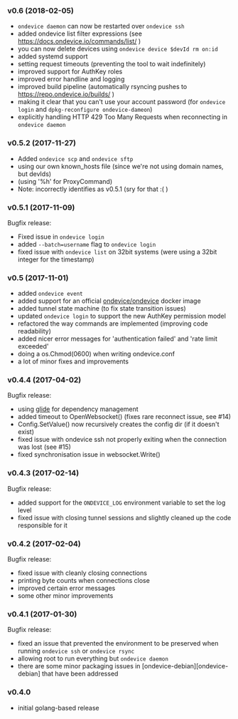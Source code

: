 ### v0.6 (2018-02-05)

- `ondevice daemon` can now be restarted over `ondevice ssh`
- added ondevice list filter expressions (see https://docs.ondevice.io/commands/list/ )
- you can now delete devices using `ondevice device $devId rm on:id`
- added systemd support
- setting request timeouts (preventing the tool to wait indefinitely)
- improved support for AuthKey roles
- improved error handline and logging
- improved build pipeline (automatically rsyncing pushes to https://repo.ondevice.io/builds/ )
- making it clear that you can't use your account password (for `ondevice login` and `dpkg-reconfigure ondevice-dameon`)
- explicitly handling HTTP 429 Too Many Requests when reconnecting in `ondevice daemon`


### v0.5.2 (2017-11-27)

- Added `ondevice scp` and `ondevice sftp`
- using our own known_hosts file (since we're not using domain names, but devIds)
- (using '%h' for ProxyCommand)
- Note: incorrectly identifies as v0.5.1 (sry for that :( )

### v0.5.1 (2017-11-09)

Bugfix release:

- Fixed issue in `ondevice login`
- added `--batch=username` flag to `ondevice login`
- fixed issue with `ondevice list` on 32bit systems (were using a 32bit integer for the timestamp)

### v0.5 (2017-11-01)

- added `ondevice event`
- added support for an official [ondevice/ondevice](https://hub.docker.com/r/ondevice/ondevice) docker image
- added tunnel state machine (to fix state transition issues)
- updated `ondevice login` to support the new AuthKey permission model
- refactored the way commands are implemented (improving code readability)
- added nicer error messages for 'authentication failed' and 'rate limit exceeded'
- doing a os.Chmod(0600) when writing ondevice.conf 
- a lot of minor fixes and improvements

### v0.4.4 (2017-04-02)

Bugfix release:

- using [glide](https://glide.sh/) for dependency management
- added timeout to OpenWebsocket() (fixes rare reconnect issue, see #14)
- Config.SetValue() now recursively creates the config dir (if it doesn't exist)
- fixed issue with ondevice ssh not properly exiting when the connection was lost (see #15)
- fixed synchronisation issue in websocket.Write()

### v0.4.3 (2017-02-14)

Bugfix release:

- added support for the `ONDEVICE_LOG` environment variable to set the log level
- fixed issue with closing tunnel sessions and slightly cleaned up the code responsible for it

### v0.4.2 (2017-02-04)

Bugfix release:

- fixed issue with cleanly closing connections
- printing byte counts when connections close
- improved certain error messages
- some other minor improvements

### v0.4.1 (2017-01-30)

Bugfix release:

- fixed an issue that prevented the environment to be preserved when running `ondevice ssh` or `ondevice rsync`
- allowing root to run everything but `ondevice daemon`
- there are some minor packaging issues in [ondevice-debian][ondevice-debian] that have been addressed

### v0.4.0

- initial golang-based release
